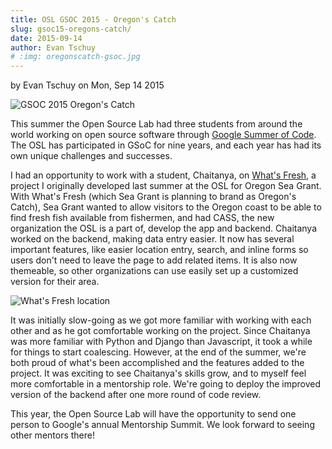 ```yaml
---
title: OSL GSOC 2015 - Oregon's Catch
slug: gsoc15-oregons-catch/
date: 2015-09-14
author: Evan Tschuy
# :img: oregonscatch-gsoc.jpg
---
```

by Evan Tschuy on Mon, Sep 14 2015

![GSOC 2015 Oregon's Catch](/images/oregonscatch-gsoc.jpg#blog)

This summer the Open Source Lab had three students from around the world working
on open source software through [Google Summer of Code](https://developers.google.com/open-source/gsoc/). 
The OSL has participated in GSoC for nine years, and each year has had its own unique
challenges and successes.

I had an opportunity to work with a student, Chaitanya, on 
[What's Fresh](https://github.com/osu-cass/whats-fresh-api), a
project I originally developed last summer at the OSL for Oregon Sea Grant. With
What's Fresh (which Sea Grant is planning to brand as Oregon's Catch), Sea Grant
wanted to allow visitors to the Oregon coast to be able to find fresh fish
available from fishermen, and had CASS, the new organization the OSL is a part
of, develop the app and backend. Chaitanya worked on the backend, making data
entry easier. It now has several important features, like easier location entry,
search, and inline forms so users don't need to leave the page to add related
items. It is also now themeable, so other organizations can use easily set up a
customized version for their area.

![What's Fresh location](/images/whats-fresh-screenshot.png#blog-center)

It was initially slow-going as we got more familiar with working with each other
and as he got comfortable working on the project. Since Chaitanya was more
familiar with Python and Django than Javascript, it took a while for things to
start coalescing. However, at the end of the summer, we're both proud of what's
been accomplished and the features added to the project. It was exciting to see
Chaitanya's skills grow, and to myself feel more comfortable in a mentorship
role. We're going to deploy the improved version of the backend after one more
round of code review.

This year, the Open Source Lab will have the opportunity to send one person to
Google's annual Mentorship Summit. We look forward to seeing other mentors
there!
